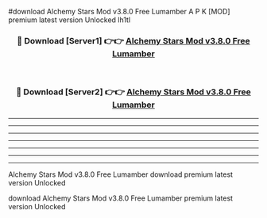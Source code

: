 #download Alchemy Stars Mod v3.8.0 Free Lumamber A P K [MOD] premium latest version Unlocked lh1tl 



<div align="center">
<h3>🔴 Download [Server1] 👉👉 <a href="https://apkdownload3.web.app/">Alchemy Stars Mod v3.8.0 Free Lumamber</a></h3><br>

<h3>🔴 Download [Server2] 👉👉 <a href="https://apkdownload3.web.app/">Alchemy Stars Mod v3.8.0 Free Lumamber</a></h3>
</div>





----------------------------------------------------------

----------------------------------------------------------

----------------------------------------------------------

----------------------------------------------------------

----------------------------------------------------------

----------------------------------------------------------

----------------------------------------------------------

Alchemy Stars Mod v3.8.0 Free Lumamber download premium latest version Unlocked

download Alchemy Stars Mod v3.8.0 Free Lumamber premium latest version Unlocked
